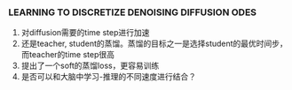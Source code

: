 ### LEARNING TO DISCRETIZE DENOISING DIFFUSION ODES
1. 对diffusion需要的time step进行加速
2. 还是teacher, student的蒸馏。蒸馏的目标之一是选择student的最优时间步，而teacher的time step很高
3. 提出了一个soft的蒸馏loss，更容易训练
4. 是否可以和大脑中学习-推理的不同速度进行结合？